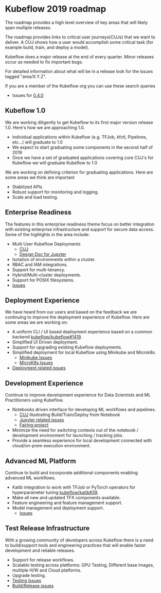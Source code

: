 # Kubeflow 2019 roadmap

The roadmap provides a high level overview of key areas that will likely span multiple releases.

The roadmap provides links to critical user journeys(CUJs) that we want to deliver.
A CUJ shows how a user would accomplish some critical task (for example build, train, and deploy a model).

Kubeflow does a major release at the end of every quarter. Minor releases occur as needed to fix important bugs.

For detailed information about what will be in a release look
for the issues tagged "area/X.Y.Z".

If you are a member of the Kubeflow org you can use these search queries
  * Issues for [0.4.0](https://github.com/issues?utf8=%E2%9C%93&q=org%3Akubeflow+label%3Aarea%2F0.4.0)

## Kubeflow 1.0

We are working diligently to get Kubeflow to its first major version release 1.0. Here's how we are approaching 1.0.

* Individual applications within Kubeflow (e.g. TFJob, kfctl, Pipelines, etc...) will graduate to 1.0
* We expect to start graduating some components in the second half of 2019
* Once we have a set of graduated applications covering core CUJ's for Kubeflow we will graduate Kubeflow to 1.0


We are working on defining criterion for graduating applications. Here are some areas we think are important


*   Stabilized APIs   
*   Robust support for monitoring and logging.
*   Scale and load testing.

## Enterprise Readiness

The features in this enterprise readiness theme focus on better integration with existing enterprise infrastructure and support for secure data access. Some of the highlights in the area include:

*   Multi User Kubeflow Deployments
	* [CUJ](http://bit.ly/kubeflow_cuj_multi_user)
	* [Design Doc for Jupyter](http://bit.ly/kf_jupyter_design_doc)
*   Isolation of environments within a cluster.
*   RBAC and IAM integrations.
*   Support for multi-tenancy.
*   Hybrid/Multi-cluster deployments.
*   Support for POSIX filesystems.
*   [Issues](https://github.com/issues?utf8=%E2%9C%93&q=org%3Akubeflow+label%3Aarea%2Fenterprise_readiness+)

## Deployment Experience

We have heard from our users and based on the feedback we are continuing to improve the deployment experience of Kubeflow. Here are some areas we are working on:

*   A uniform CLI / UI based deployment experience based on a common backend [kubeflow/kubeflow#1419](https://github.com/kubeflow/kubeflow/issues/1419).
*   Simplified UI Driven deployment.
*   Support for upgrading existing Kubeflow deployments.
*   Simplified deployment for local Kubeflow using Minikube and Microk8s.
	* [Minikube Issues](https://github.com/issues?utf8=%E2%9C%93&q=is%3Aopen+org%3Akubeflow+label%3Aplatform%2Fminikube)
	* [MicroK8s Issues](https://github.com/issues?utf8=%E2%9C%93&q=is%3Aopen+org%3Akubeflow+label%3Aplatform%2Fmicrok8s+)
*   [Deployment related issues](https://github.com/kubeflow/kubeflow/issues?q=is%3Aopen+is%3Aissue+label%3Aarea%2Fbootstrap)

## Development Experience

Continue to improve development experience for Data Scientists and ML Practitioners using Kubeflow.

*   Notebooks driven interface for developing ML workflows and pipelines.
    * [CUJ](http://bit.ly/cuj_train_deploy_notebook) illustrating Build/Train/Deploy from Notebook
	* [Jupyter related issues](https://github.com/issues?utf8=%E2%9C%93&q=is%3Aopen+org%3Akubeflow+label%3Aarea%2Fjupyter)
	* [Fairing project](https://github.com/kubeflow/fairing)
*   Minimize the need for switching contexts out of the notebook / development environment for launching / tracking jobs.
*   Provide a seamless experience for local development connected with cloud/on-prem execution environment.


## Advanced ML Platform

Continue to build and incorporate additional components enabling advanced ML workflows.


*   Katib integration to work with TFJob or PyTorch operators for hyperparameter tuning [kubeflow/katib#39](https://github.com/kubeflow/katib/issues/39).
*   Make all new and updated TFX components available.
*   Feature engineering and feature management support.
*   Model management and deployment support.
	* [Issues](https://github.com/issues?utf8=%E2%9C%93&q=org%3Akubeflow+label%3Aarea%2Fmodel-management)


## Test Release Infrastructure

With a growing community of developers across Kubeflow there is a need to build/support tools and engineering practices that will enable faster development and reliable releases.

*   Support for release workflows.
*   Scalable testing across platforms: GPU Testing, Different base images, multiple H/W and Cloud platforms.
*   Upgrade testing.
*   [Testing Issues](https://github.com/issues?utf8=%E2%9C%93&q=is%3Aopen+org%3Akubeflow+label%3Aarea%2Ftesting)
*   [Build/Release issues](https://github.com/issues?utf8=%E2%9C%93&q=is%3Aopen+org%3Akubeflow+label%3Aarea%2Fbuild-release+)
